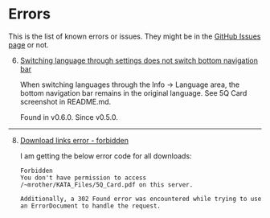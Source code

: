 <!--
© 2021-2022 Marco Bresciani

Copying and distribution of this file, with or without modification, are
permitted in any medium without royalty provided the copyright notice
and this notice are preserved.
This file is offered as-is, without any warranty.

SPDX-FileCopyrightText: 2021-2022 Marco Bresciani

SPDX-License-Identifier: FSFAP
-->
# Errors
This is the list of known errors or issues.
They might be in the
[GitHub Issues page](https://github.com/marcoXbresciani/TKCompanionApp/issues)
or not.

6. [Switching language through settings does not switch bottom navigation bar](https://github.com/marcoXbresciani/TKCompanionApp/issues/6)

   When switching languages through the Info -> Language area, the
   bottom navigation bar remains in the original language.
   See 5Q Card screenshot in README.md.

   Found in v0.6.0.
   Since v0.5.0.

----

8. [Download links error - forbidden](https://github.com/marcoXbresciani/TKCompanionApp/issues/8)

   I am getting the below error code for all downloads:
   ```text
   Forbidden
   You don't have permission to access /~mrother/KATA_Files/5Q_Card.pdf on this server.

   Additionally, a 302 Found error was encountered while trying to use an ErrorDocument to handle the request.
   ```
